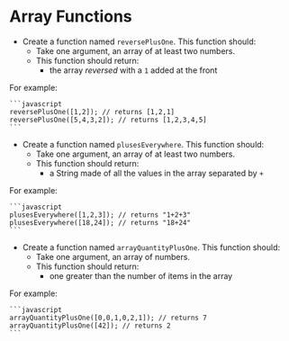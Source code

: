 # Array Functions

- Create a function named `reversePlusOne`. This function should:
  - Take one argument, an array of at least two numbers.
  - This function should return:
    - the array *reversed* with a `1` added at the front

For example:

    ```javascript
    reversePlusOne([1,2]); // returns [1,2,1]
    reversePlusOne([5,4,3,2]); // returns [1,2,3,4,5]
    ```
- Create a function named `plusesEverywhere`. This function should:
  - Take one argument, an array of at least two numbers.
  - This function should return:
    - a String made of all the values in the array separated by `+`

For example:

    ```javascript
    plusesEverywhere([1,2,3]); // returns "1+2+3"
    plusesEverywhere([18,24]); // returns "18+24"
    ```

- Create a function named `arrayQuantityPlusOne`. This function should:
  - Take one argument, an array of numbers.
  - This function should return:
    - one greater than the number of items in the array

For example:

    ```javascript
    arrayQuantityPlusOne([0,0,1,0,2,1]); // returns 7
    arrayQuantityPlusOne([42]); // returns 2
    ```